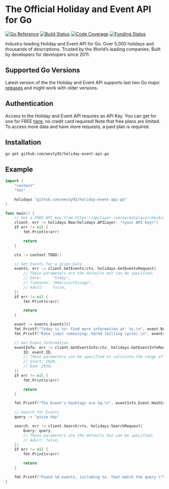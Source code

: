 # The Official Holiday and Event API for Go

[![Go Reference](https://pkg.go.dev/badge/github.com/westy92/holiday-event-api-go.svg)](https://pkg.go.dev/github.com/westy92/holiday-event-api-go)
[![Build Status](https://github.com/westy92/holiday-event-api-go/actions/workflows/github-actions.yml/badge.svg)](https://github.com/westy92/holiday-event-api-go/actions)
[![Code Coverage](https://codecov.io/gh/westy92/holiday-event-api-go/branch/main/graph/badge.svg)](https://codecov.io/gh/westy92/holiday-event-api-go)
[![Funding Status](https://img.shields.io/github/sponsors/westy92)](https://github.com/sponsors/westy92)

Industry-leading Holiday and Event API for Go. Over 5,000 holidays and thousands of descriptions. Trusted by the World’s leading companies. Built by developers for developers since 2011.

## Supported Go Versions

Latest version of the the Holiday and Event API supports last two Go major [releases](https://go.dev/doc/devel/release#policy) and might work with older versions.

## Authentication

Access to the Holiday and Event API requires an API Key. You can get for one for FREE [here](https://apilayer.com/marketplace/checkiday-api#pricing), no credit card required! Note that free plans are limited. To access more data and have more requests, a paid plan is required.

## Installation

```console
go get github.com/westy92/holiday-event-api-go
```

## Example

```go
import (
	"context"
	"fmt"

	holidays "github.com/westy92/holiday-event-api-go"
)

func main() {
	// Get a FREE API key from https://apilayer.com/marketplace/checkiday-api#pricing
	client, err := holidays.New(holidays.APILayer, "<your API key>")
	if err != nil {
		fmt.Println(err)

		return
	}

	ctx := context.TODO()

	// Get Events for a given Date
	events, err := client.GetEvents(ctx, holidays.GetEventsRequest{
		// These parameters are the defaults but can be specified:
		// Date:     "today",
		// Timezone: "America/Chicago",
		// Adult:    false,
	})
	if err != nil {
		fmt.Println(err)

		return
	}

	event := events.Events[0]
	fmt.Printf("Today is %s! Find more information at: %s.\n", event.Name, event.URL)
	fmt.Printf("Rate limit remaining: %d/%d (billing cycle).\n", events.RateLimit.Remaining, events.RateLimit.Limit)

	// Get Event Information
	eventInfo, err := client.GetEventInfo(ctx, holidays.GetEventInfoRequest{
		ID: event.ID,
		// These parameters can be specified to calculate the range of eventInfo.Event.Occurrences
		// Start: 2020,
		// End: 2030,
	})
	if err != nil {
		fmt.Println(err)

		return
	}

	fmt.Printf("The Event's hashtags are %q.\n", eventInfo.Event.Hashtags)

	// Search for Events
	query := "pizza day"

	search, err := client.Search(ctx, holidays.SearchRequest{
		Query: query,
		// These parameters are the defaults but can be specified:
		// Adult: false,
	})
	if err != nil {
		fmt.Println(err)

		return
	}

	fmt.Printf("Found %d events, including %s, that match the query \"%s\".\n", len(search.Events), search.Events[0].Name, query)
}
```
